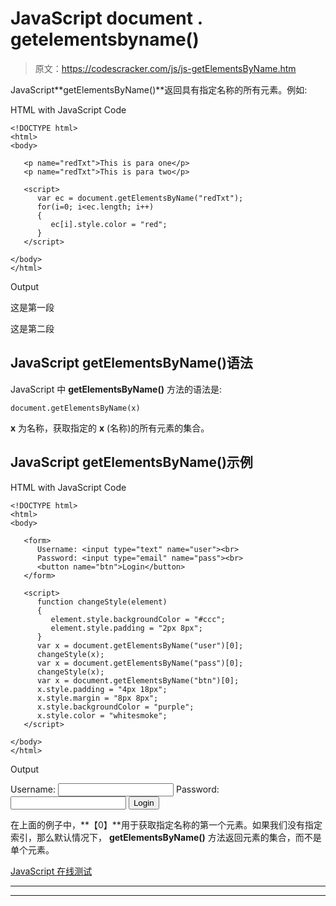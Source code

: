 # JavaScript document . getelementsbyname()

> 原文：<https://codescracker.com/js/js-getElementsByName.htm>

JavaScript**getElementsByName()**返回具有指定名称的所有元素。例如:

HTML with JavaScript Code

```
<!DOCTYPE html>
<html>
<body>

   <p name="redTxt">This is para one</p>
   <p name="redTxt">This is para two</p>

   <script>
      var ec = document.getElementsByName("redTxt");
      for(i=0; i<ec.length; i++)
      {
         ec[i].style.color = "red";
      }
   </script>

</body>
</html>
```

Output

这是第一段

这是第二段

## JavaScript getElementsByName()语法

JavaScript 中 **getElementsByName()** 方法的语法是:

```
document.getElementsByName(x)
```

**x** 为名称，获取指定的 **x** (名称)的所有元素的集合。

## JavaScript getElementsByName()示例

HTML with JavaScript Code

```
<!DOCTYPE html>
<html>
<body>

   <form>
      Username: <input type="text" name="user"><br>
      Password: <input type="email" name="pass"><br>
      <button name="btn">Login</button>
   </form>

   <script>
      function changeStyle(element)
      {
         element.style.backgroundColor = "#ccc";
         element.style.padding = "2px 8px";
      }
      var x = document.getElementsByName("user")[0];
      changeStyle(x);
      var x = document.getElementsByName("pass")[0];
      changeStyle(x);
      var x = document.getElementsByName("btn")[0];
      x.style.padding = "4px 18px";
      x.style.margin = "8px 8px";
      x.style.backgroundColor = "purple";
      x.style.color = "whitesmoke";
   </script>

</body>
</html>
```

Output

<form>Username: <input type="text" name="user">
Password: <input type="email" name="pass">
<button name="btn">Login</button></form>

在上面的例子中，**【0】**用于获取指定名称的第一个元素。如果我们没有指定 索引，那么默认情况下， **getElementsByName()** 方法返回元素的集合，而不是单个元素。

[JavaScript 在线测试](/exam/showtest.php?subid=6)

* * *

* * *